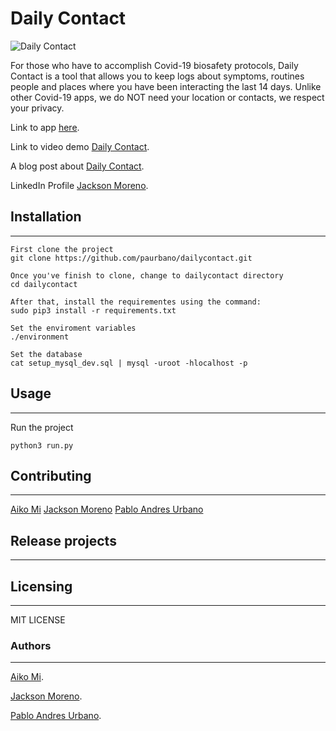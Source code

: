 # Daily Contact

![Daily Contact](https://miro.medium.com/max/1024/1*pScWFNAWzmOWqGGXbRS5KQ.png)

For those who have to accomplish Covid-19 biosafety protocols, Daily Contact is a tool that allows you to keep logs about symptoms, routines people and places where you have been interacting the last 14 days. Unlike other Covid-19 apps, we do NOT need your location or contacts, we respect your privacy.

Link to app [here](http://35.185.87.254/).

Link to video demo [Daily Contact](https://www.youtube.com/watch?v=CK8_WAGZXRI).

A blog post about [Daily Contact](https://medium.com/@1227/how-from-technology-we-wanted-to-support-in-the-containment-of-covid-19-9c0e9428bbca).

LinkedIn Profile [Jackson Moreno](https://www.linkedin.com/in/jaarmore/).

## Installation
---

```
First clone the project
git clone https://github.com/paurbano/dailycontact.git

Once you've finish to clone, change to dailycontact directory
cd dailycontact

After that, install the requirementes using the command:
sudo pip3 install -r requirements.txt

Set the enviroment variables
./environment

Set the database
cat setup_mysql_dev.sql | mysql -uroot -hlocalhost -p
```

## Usage
---

Run the project
```
python3 run.py
```

## Contributing
---

[Aiko Mi](https://github.com/elisa2105/)
[Jackson Moreno](https://github.com/jaarmore/)
[Pablo Andres Urbano](https://github.com/paurbano/)


## Release projects
---


## Licensing
---

MIT LICENSE

### Authors
---

[Aiko Mi](https://twitter.com/aikomi88).

[Jackson Moreno](https://twitter.com/jaarmore).

[Pablo Andres Urbano](https://twitter.com/PabloAndresUrb3).
